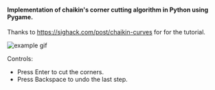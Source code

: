 #### Implementation of chaikin's corner cutting algorithm in Python using Pygame.

Thanks to https://sighack.com/post/chaikin-curves for for the tutorial.

![example gif](readme_gif.gif)

Controls:

- Press Enter to cut the corners.
- Press Backspace to undo the last step.

